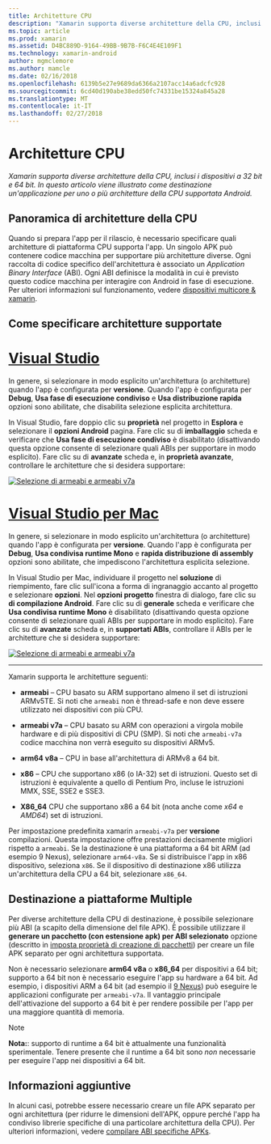 ```yaml
---
title: Architetture CPU
description: "Xamarin supporta diverse architetture della CPU, inclusi i dispositivi a 32 bit e 64 bit. In questo articolo viene illustrato come destinazione un'applicazione per uno o più architetture della CPU supportata Android."
ms.topic: article
ms.prod: xamarin
ms.assetid: D4BC889D-9164-49BB-9B7B-F6C4E4E109F1
ms.technology: xamarin-android
author: mgmclemore
ms.author: mamcle
ms.date: 02/16/2018
ms.openlocfilehash: 6139b5e27e9689da6366a2107acc14a6adcfc928
ms.sourcegitcommit: 6cd40d190abe38edd50fc74331be15324a845a28
ms.translationtype: MT
ms.contentlocale: it-IT
ms.lasthandoff: 02/27/2018
---
```

# <a name="cpu-architectures"></a>Architetture CPU

_Xamarin supporta diverse architetture della CPU, inclusi i dispositivi a 32 bit e 64 bit. In questo articolo viene illustrato come destinazione un'applicazione per uno o più architetture della CPU supportata Android._

## <a name="cpu-architectures-overview"></a>Panoramica di architetture della CPU

Quando si prepara l'app per il rilascio, è necessario specificare quali architetture di piattaforma CPU supporta l'app. Un singolo APK può contenere codice macchina per supportare più architetture diverse. Ogni raccolta di codice specifico dell'architettura è associato un *Application Binary Interface* (ABI). Ogni ABI definisce la modalità in cui è previsto questo codice macchina per interagire con Android in fase di esecuzione.
Per ulteriori informazioni sul funzionamento, vedere [dispositivi multicore &amp; xamarin](~/android/deploy-test/multicore-devices.md).


## <a name="how-to-specify-supported-architectures"></a>Come specificare architetture supportate

# <a name="visual-studiotabvswin"></a>[Visual Studio](#tab/vswin)

In genere, si selezionare in modo esplicito un'architettura (o architetture) quando l'app è configurata per **versione**. Quando l'app è configurata per **Debug**, **Usa fase di esecuzione condiviso** e **Usa distribuzione rapida** opzioni sono abilitate, che disabilita selezione esplicita architettura.

In Visual Studio, fare doppio clic su **proprietà** nel progetto in **Esplora** e selezionare il **opzioni Android** pagina. Fare clic su di **imballaggio** scheda e verificare che **Usa fase di esecuzione condiviso** è disabilitato (disattivando questa opzione consente di selezionare quali ABIs per supportare in modo esplicito). Fare clic su di **avanzate** scheda e, in **proprietà avanzate**, controllare le architetture che si desidera supportare:

[ ![Selezione di armeabi e armeabi v7a](cpu-architectures-images/vs/01-abi-selections-sml.png)](cpu-architectures-images/vs/01-abi-selections.png)

# <a name="visual-studio-for-mactabvsmac"></a>[Visual Studio per Mac](#tab/vsmac)

In genere, si selezionare in modo esplicito un'architettura (o architetture) quando l'app è configurata per **versione**. Quando l'app è configurata per **Debug**, **Usa condivisa runtime Mono** e **rapida distribuzione di assembly** opzioni sono abilitate, che impediscono l'architettura esplicita selezione.

In Visual Studio per Mac, individuare il progetto nel **soluzione** di riempimento, fare clic sull'icona a forma di ingranaggio accanto al progetto e selezionare **opzioni**. Nel **opzioni progetto** finestra di dialogo, fare clic su **di compilazione Android**. Fare clic su di **generale** scheda e verificare che **Usa condivisa runtime Mono** è disabilitato (disattivando questa opzione consente di selezionare quali ABIs per supportare in modo esplicito). Fare clic su di **avanzate** scheda e, in **supportati ABIs**, controllare il ABIs per le architetture che si desidera supportare:

[ ![Selezione di armeabi e armeabi v7a](cpu-architectures-images/xs/01-abi-selections-sml.png)](cpu-architectures-images/xs/01-abi-selections.png)

-----


Xamarin supporta le architetture seguenti:

-   **armeabi** &ndash; CPU basato su ARM supportano almeno il set di istruzioni ARMv5TE. Si noti che `armeabi` non è thread-safe e non deve essere utilizzato nei dispositivi con più CPU.

-   **armeabi v7a** &ndash; CPU basato su ARM con operazioni a virgola mobile hardware e di più dispositivi di CPU (SMP). Si noti che `armeabi-v7a` codice macchina non verrà eseguito su dispositivi ARMv5.

-   **arm64 v8a** &ndash; CPU in base all'architettura di ARMv8 a 64 bit.

-   **x86** &ndash; CPU che supportano x86 (o IA-32) set di istruzioni. Questo set di istruzioni è equivalente a quello di Pentium Pro, incluse le istruzioni MMX, SSE, SSE2 e SSE3.

-   **X86_64** CPU che supportano x86 a 64 bit (nota anche come *x64* e *AMD64*) set di istruzioni.

Per impostazione predefinita xamarin `armeabi-v7a` per **versione** compilazioni. Questa impostazione offre prestazioni decisamente migliori rispetto a `armeabi`. Se la destinazione è una piattaforma a 64 bit ARM (ad esempio 9 Nexus), selezionare `arm64-v8a`. Se si distribuisce l'app in x86 dispositivo, seleziona `x86`. Se il dispositivo di destinazione x86 utilizza un'architettura della CPU a 64 bit, selezionare `x86_64`.

## <a name="targeting-multiple-platforms"></a>Destinazione a piattaforme Multiple

Per diverse architetture della CPU di destinazione, è possibile selezionare più ABI (a scapito della dimensione del file APK). È possibile utilizzare il **generare un pacchetto (con estensione apk) per ABI selezionato** opzione (descritto in [imposta proprietà di creazione di pacchetti](~/android/deploy-test/release-prep/index.md#Set_Packaging_Properties)) per creare un file APK separato per ogni architettura supportata.

Non è necessario selezionare **arm64 v8a** o **x86_64** per dispositivi a 64 bit; supporto a 64 bit non è necessario eseguire l'app su hardware a 64 bit. Ad esempio, i dispositivi ARM a 64 bit (ad esempio il [9 Nexus](http://www.google.com/nexus/9/)) può eseguire le applicazioni configurate per `armeabi-v7a`. Il vantaggio principale dell'attivazione del supporto a 64 bit è per rendere possibile per l'app per una maggiore quantità di memoria.

> [!NOTE]
> **Nota:**: supporto di runtime a 64 bit è attualmente una funzionalità sperimentale. Tenere presente che il runtime a 64 bit sono *non* necessarie per eseguire l'app nei dispositivi a 64 bit. 

## <a name="additional-information"></a>Informazioni aggiuntive

In alcuni casi, potrebbe essere necessario creare un file APK separato per ogni architettura (per ridurre le dimensioni dell'APK, oppure perché l'app ha condiviso librerie specifiche di una particolare architettura della CPU).
Per ulteriori informazioni, vedere [compilare ABI specifiche APKs](~/android/deploy-test/building-apps/abi-specific-apks.md).
